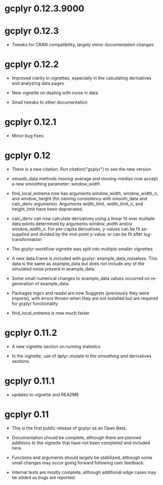 # gcplyr 0.12.3.9000



# gcplyr 0.12.3

* Tweaks for CRAN compatibility, largely minor documentation changes

# gcplyr 0.12.2

* Improved clarity in vignettes, especially in the calculating derivatives and analyzing data pages

* New vignette on dealing with noise in data

* Small tweaks to other documentation

# gcplyr 0.12.1

* Minor bug fixes

# gcplyr 0.12

* There is a new citation. Run citation("gcplyr") to see the new version

* smooth_data methods moving-average and moving-median now accept a new smoothing parameter: window_width

* find_local_extrema now has arguments window_width, window_width_n, and window_height (for naming consistency with smooth_data and calc_deriv arguments). Arguments width_limit, width_limit_n, and height_limit have been deprecated.

* calc_deriv can now calculate derivatives using a linear fit over multiple data points determined by arguments window_width and/or window_width_n. For per-capita derivatives, y-values can be fit as-supplied and divided by the mid-point y-value, or can be fit after log-transformation

* The gcplyr-workflow vignette was split into multiple smaller vignettes

* A new data.frame is included with gcplyr: example_data_noiseless. This data is the same as example_data but does not include any of the simulated noise present in example_data.

* Some small numerical changes to example_data values occurred on re-generation of example_data.

* Packages mgcv and readxl are now Suggests (previously they were Imports), with errors thrown when they are not installed but are required for gcplyr functionality

* find_local_extrema is now much faster

# gcplyr 0.11.2

* A new vignette section on running statistics 

* In the vignette, use of dplyr::mutate in the smoothing and derivatives sections

# gcplyr 0.11.1

* updates to vignette and README

# gcplyr 0.11

* This is the first public release of gcplyr as an Open Beta.

* Documentation should be complete, although there are planned additions to the vignette that have not been completed and included here.

* Functions and arguments should largely be stabilized, although some small changes may occur going forward following user feedback.

* Internal tests are mostly complete, although additional edge cases may be added as bugs are reported.

